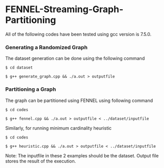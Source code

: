 # FENNEL-Streaming-Graph-Partitioning

All of the following codes have been tested using gcc version is 7.5.0.

### Generating a Randomized Graph
The dataset generation can be done using the following command

`$ cd dataset`

`$ g++ generate_graph.cpp && ./a.out > outputfile`

### Partitioning a Graph
The graph can be partitioned using FENNEL using following command

`$ cd codes`

`$ g++ fennel.cpp && ./a.out > outputfile < ../dataset/inputfile`

Similarly, for running minimum cardinality heuristic

`$ cd codes`

`$ g++ heuristic.cpp && ./a.out > outputfile < ../dataset/inputfile`

Note: The inputfile in these 2 examples should be the dataset. Output file stores the result of the execution.
